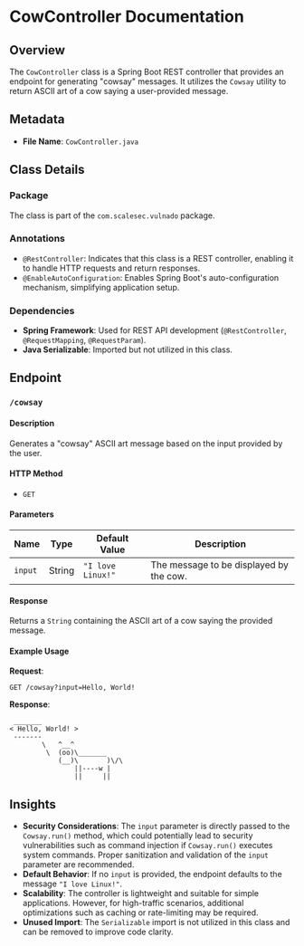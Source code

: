 # CowController Documentation

## Overview
The `CowController` class is a Spring Boot REST controller that provides an endpoint for generating "cowsay" messages. It utilizes the `Cowsay` utility to return ASCII art of a cow saying a user-provided message.

## Metadata
- **File Name**: `CowController.java`

## Class Details

### Package
The class is part of the `com.scalesec.vulnado` package.

### Annotations
- `@RestController`: Indicates that this class is a REST controller, enabling it to handle HTTP requests and return responses.
- `@EnableAutoConfiguration`: Enables Spring Boot's auto-configuration mechanism, simplifying application setup.

### Dependencies
- **Spring Framework**: Used for REST API development (`@RestController`, `@RequestMapping`, `@RequestParam`).
- **Java Serializable**: Imported but not utilized in this class.

## Endpoint

### `/cowsay`
#### Description
Generates a "cowsay" ASCII art message based on the input provided by the user.

#### HTTP Method
- `GET`

#### Parameters
| Name       | Type   | Default Value       | Description                                      |
|------------|--------|---------------------|--------------------------------------------------|
| `input`    | String | `"I love Linux!"`   | The message to be displayed by the cow.          |

#### Response
Returns a `String` containing the ASCII art of a cow saying the provided message.

#### Example Usage
**Request**:
```
GET /cowsay?input=Hello, World!
```

**Response**:
```
 _______
< Hello, World! >
 -------
        \   ^__^
         \  (oo)\_______
            (__)\       )\/\
                ||----w |
                ||     ||
```

## Insights
- **Security Considerations**: The `input` parameter is directly passed to the `Cowsay.run()` method, which could potentially lead to security vulnerabilities such as command injection if `Cowsay.run()` executes system commands. Proper sanitization and validation of the `input` parameter are recommended.
- **Default Behavior**: If no `input` is provided, the endpoint defaults to the message `"I love Linux!"`.
- **Scalability**: The controller is lightweight and suitable for simple applications. However, for high-traffic scenarios, additional optimizations such as caching or rate-limiting may be required.
- **Unused Import**: The `Serializable` import is not utilized in this class and can be removed to improve code clarity.

